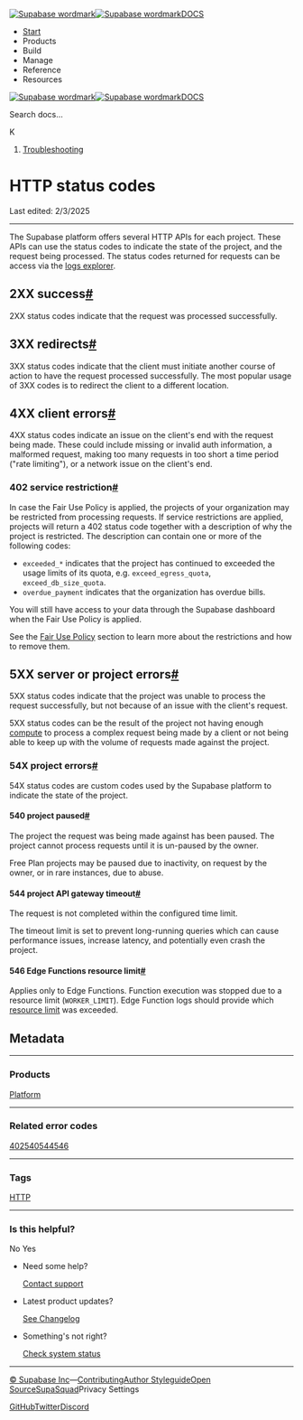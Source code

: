 [![Supabase wordmark](https://supabase.com/docs/_next/image?url=%2Fdocs%2Fsupabase-dark.svg&w=256&q=75&dpl=dpl_5BYG5BkQhU19GEfZfhcgAbeGcRQo)![Supabase wordmark](https://supabase.com/docs/_next/image?url=%2Fdocs%2Fsupabase-light.svg&w=256&q=75&dpl=dpl_5BYG5BkQhU19GEfZfhcgAbeGcRQo)DOCS](https://supabase.com/docs)

-   [Start](https://supabase.com/docs/guides/getting-started)
-   Products
-   Build
-   Manage
-   Reference
-   Resources

[![Supabase wordmark](https://supabase.com/docs/_next/image?url=%2Fdocs%2Fsupabase-dark.svg&w=256&q=75&dpl=dpl_5BYG5BkQhU19GEfZfhcgAbeGcRQo)![Supabase wordmark](https://supabase.com/docs/_next/image?url=%2Fdocs%2Fsupabase-light.svg&w=256&q=75&dpl=dpl_5BYG5BkQhU19GEfZfhcgAbeGcRQo)DOCS](https://supabase.com/docs)

Search docs...

K

1.  [Troubleshooting](https://supabase.com/docs/guides/troubleshooting)

# HTTP status codes

Last edited: 2/3/2025

* * *

The Supabase platform offers several HTTP APIs for each project. These APIs can use the status codes to indicate the state of the project, and the request being processed. The status codes returned for requests can be access via the [logs explorer](https://supabase.com/docs/guides/platform/logs#logs-explorer).

## 2XX success[#](#2xx-success)

2XX status codes indicate that the request was processed successfully.

## 3XX redirects[#](#3xx-redirects)

3XX status codes indicate that the client must initiate another course of action to have the request processed successfully. The most popular usage of 3XX codes is to redirect the client to a different location.

## 4XX client errors[#](#4xx-client-errors)

4XX status codes indicate an issue on the client's end with the request being made. These could include missing or invalid auth information, a malformed request, making too many requests in too short a time period ("rate limiting"), or a network issue on the client's end.

### 402 service restriction[#](#402-service-restriction)

In case the Fair Use Policy is applied, the projects of your organization may be restricted from processing requests. If service restrictions are applied, projects will return a 402 status code together with a description of why the project is restricted. The description can contain one or more of the following codes:

-   `exceeded_*` indicates that the project has continued to exceeded the usage limits of its quota, e.g. `exceed_egress_quota`, `exceed_db_size_quota`.
-   `overdue_payment` indicates that the organization has overdue bills.

You will still have access to your data through the Supabase dashboard when the Fair Use Policy is applied.

See the [Fair Use Policy](https://supabase.com/docs/guides/platform/billing-faq#fair-use-policy) section to learn more about the restrictions and how to remove them.

## 5XX server or project errors[#](#5xx-server-or-project-errors)

5XX status codes indicate that the project was unable to process the request successfully, but not because of an issue with the client's request.

5XX status codes can be the result of the project not having enough [compute](https://supabase.com/docs/guides/platform/compute-add-ons) to process a complex request being made by a client or not being able to keep up with the volume of requests made against the project.

### 54X project errors[#](#54x-project-errors)

54X status codes are custom codes used by the Supabase platform to indicate the state of the project.

#### 540 project paused[#](#540-project-paused)

The project the request was being made against has been paused. The project cannot process requests until it is un-paused by the owner.

Free Plan projects may be paused due to inactivity, on request by the owner, or in rare instances, due to abuse.

#### 544 project API gateway timeout[#](#544-project-api-gateway-timeout)

The request is not completed within the configured time limit.

The timeout limit is set to prevent long-running queries which can cause performance issues, increase latency, and potentially even crash the project.

#### 546 Edge Functions resource limit[#](#546-edge-functions-resource-limit)

Applies only to Edge Functions. Function execution was stopped due to a resource limit (`WORKER_LIMIT`). Edge Function logs should provide which [resource limit](https://supabase.com/docs/guides/functions/limits) was exceeded.

## Metadata

* * *

### Products

[Platform](https://supabase.com/docs/guides/troubleshooting?products=platform)

* * *

### Related error codes

[402](https://supabase.com/docs/guides/troubleshooting?errorCodes=402)[540](https://supabase.com/docs/guides/troubleshooting?errorCodes=540)[544](https://supabase.com/docs/guides/troubleshooting?errorCodes=544)[546](https://supabase.com/docs/guides/troubleshooting?errorCodes=546)

* * *

### Tags

[HTTP](https://supabase.com/docs/guides/troubleshooting?tags=HTTP)

* * *

### Is this helpful?

No Yes

-   Need some help?
    
    [Contact support](https://supabase.com/support)
-   Latest product updates?
    
    [See Changelog](https://supabase.com/changelog)
-   Something's not right?
    
    [Check system status](https://status.supabase.com/)

* * *

[© Supabase Inc](https://supabase.com/)—[Contributing](https://github.com/supabase/supabase/blob/master/apps/docs/DEVELOPERS.md)[Author Styleguide](https://github.com/supabase/supabase/blob/master/apps/docs/CONTRIBUTING.md)[Open Source](https://supabase.com/open-source)[SupaSquad](https://supabase.com/supasquad)Privacy Settings

[GitHub](https://github.com/supabase/supabase)[Twitter](https://twitter.com/supabase)[Discord](https://discord.supabase.com/)